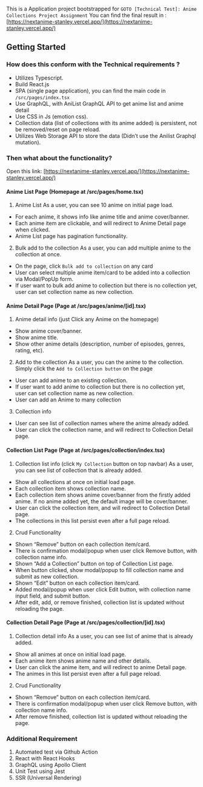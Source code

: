 This is a Application project bootstrapped for `GOTO [Technical Test]: Anime Collections Project Assignment`
You can find the final result in : [https://nextanime-stanley.vercel.app/](https://nextanime-stanley.vercel.app/)


## Getting Started
### How does this conform with the Technical requirements ?
- Utilizes Typescript.
- Build React.js
- SPA (single page application), you can find the main code in `/src/pages/index.tsx`
- Use GraphQL, with AniList GraphQL API to get anime list and anime detail
- Use CSS in Js (emotion css).
- Collection data (list of collections with its anime added) is persistent, not be removed/reset on page reload. 
- Utilizes Web Storage API to store the data (Didn’t use the Anilist Graphql mutation).


### Then what about the functionality?
Open this link:  [https://nextanime-stanley.vercel.app/](https://nextanime-stanley.vercel.app/)

#### Anime List Page (Homepage at /src/pages/home.tsx)
1. Anime List
As a user, you can see 10 anime on initial page load.
- For each anime, it shows info like anime title and anime cover/banner.
- Each anime item are clickable, and will redirect to Anime Detail page when clicked.
- Anime List page has pagination functionality.

2. Bulk add to the collection
As a user, you can add multiple anime to the collection at once.
- On the page, click `Bulk add to collection` on any card
- User can select multiple anime item/card to be added into a collection via Modal/PopUp form.
- If user want to bulk add anime to collection but there is no collection yet, user can set collection name as new collection.


#### Anime Detail Page (Page at /src/pages/anime/[id].tsx)
1. Anime detail info (just Click any Anime on the homepage)
- Show anime cover/banner.
- Show anime title.
- Show other anime details (description, number of episodes, genres, rating, etc).

2. Add to the collection
As a user, you can the anime to the collection. Simply click the `Add to Collection button` on the page
- User can add anime to an existing collection.
- If user want to add anime to collection but there is no collection yet, user can set collection name as new collection.
- User can add an Anime to many collection

3. Collection info
- User can see list of collection names where the anime already added.
- User can click the collection name, and will redirect to Collection Detail page.

#### Collection List Page (Page at /src/pages/collection/index.tsx)
1. Collection list info (click `My Collection` button on top navbar)
As a user, you can see list of collection that is already added.
- Show all collections at once on initial load page.
- Each collection item shows collection name.
- Each collection item shows anime cover/banner from the firstly added anime. If no anime added yet, the default image will be cover/banner.
- User can click the collection item, and will redirect to Collection Detail page.
- The collections in this list persist even after a full page reload.

2. Crud Functionality
- Shown “Remove” button on each collection item/card.
- There is confirmation modal/popup when user click Remove button, with collection name info.
- Shown “Add a Collection” button on top of Collection List page. 
- When button clicked, show modal/popup to fill collection name and submit as new collection.
- Shown “Edit” button on each collection item/card.
- Added modal/popup when user click Edit button, with collection name input field, and submit button.
- After edit, add, or remove finished, collection list is updated without reloading the page.

#### Collection Detail Page (Page at /src/pages/collection/[id].tsx)
1. Collection detail info
As a user, you can see list of anime that is already added.
- Show all animes at once on initial load page.
- Each anime item shows anime name and other details.
- User can click the anime item, and will redirect to anime Detail page.
- The animes in this list persist even after a full page reload.

2. Crud Functionality
- Shown “Remove” button on each collection item/card.
- There is confirmation modal/popup when user click Remove button, with collection name info.
- After remove finished, collection list is updated without reloading the page.

### Additional Requirement
1. Automated test via Github Action
2. React with React Hooks
3. GraphQL using Apollo Client
4. Unit Test using Jest
5. SSR (Universal Rendering)
